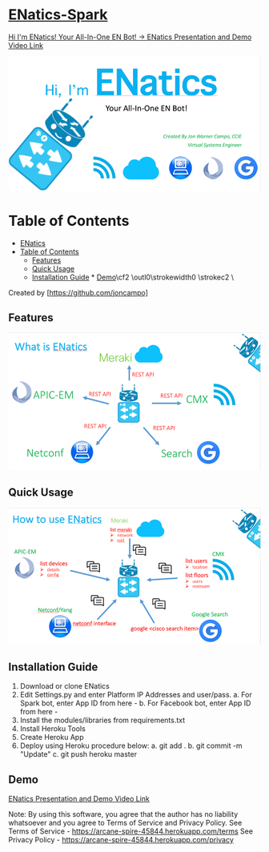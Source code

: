 # [ENatics-Spark](https://youtu.be/obak9A9xipQ)

[Hi I'm ENatics! Your All-In-One EN Bot! -> ENatics Presentation and Demo Video Link](https://youtu.be/obak9A9xipQ)

![alt tag](images/main.png)

Table of Contents
=================

   * [ENatics](#enatics)
   * [Table of Contents](#table-of-contents)
      * [Features](#features)
      * [Quick Usage](#quick-usage)
      * [Installation Guide](#installation-guide)
    * [Demo](#demo)\cf2 \outl0\strokewidth0 \strokec2 \

Created by [https://github.com/joncampo]

## Features
![alt tag](images/what_is.png)

## Quick Usage

![alt tag](images/how_to_use.png)

## Installation Guide

1. Download or clone ENatics
2. Edit Settings.py and enter Platform IP Addresses and user/pass.
	a. For Spark bot, enter App ID from here - 
	b. For Facebook bot, enter App ID from here - 
3. Install the modules/libraries from requirements.txt
4. Install Heroku Tools
5. Create Heroku App
6. Deploy using Heroku procedure below:
	a. git add .
	b. git commit -m "Update"
	c. git push heroku master


## Demo
[ENatics Presentation and Demo Video Link](https://youtu.be/obak9A9xipQ)

Note: By using this software, you agree that the author has no liability whatsoever and you agree to Terms of Service and Privacy Policy. 
See Terms of Service - https://arcane-spire-45844.herokuapp.com/terms
See Privacy Policy - https://arcane-spire-45844.herokuapp.com/privacy
